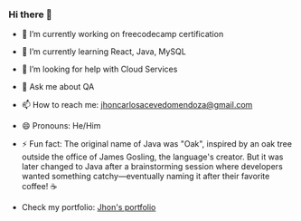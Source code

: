 ### Hi there 👋

- 🔭 I’m currently working on freecodecamp certification
- 🌱 I’m currently learning React, Java, MySQL
- 🤔 I’m looking for help with Cloud Services
- 💬 Ask me about QA
- 📫 How to reach me: jhoncarlosacevedomendoza@gmail.com
- 😄 Pronouns: He/Him
- ⚡ Fun fact:  The original name of Java was "Oak", inspired by an oak tree outside the office of James Gosling, the language's creator. But it was later changed to Java after a brainstorming session where developers wanted something catchy—eventually naming it after their favorite coffee! ☕

- Check my portfolio: <a href="https://porfolio-two-black.vercel.app/" target="_blank">Jhon's portfolio</a>
